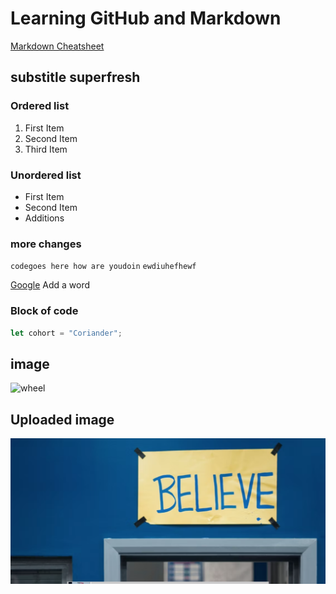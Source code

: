 # Learning GitHub and Markdown

[Markdown Cheatsheet](https://www.markdownguide.org/cheat-sheet/)

## substitle superfresh

### Ordered list

1. First Item
2. Second Item
3. Third Item

### Unordered list

- First Item
- Second Item
- Additions

### more changes

`codegoes here how are youdoin` `ewdiuhefhewf`

[Google](https://www.google.com)
Add a word

### Block of code

```js
let cohort = "Coriander";
```

## image

![wheel](https://eu.mountainbuggy.com/cdn/shop/products/MB3-12-inch-rear-wheel-assembly_1200x1200_0fd57654-d249-447a-83ae-640866fb1391_900x.jpg?v=1582768330)

## Uploaded image

![believe](./believegood.png)
